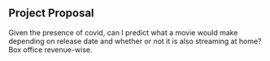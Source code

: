 ## Project Proposal
Given the presence of covid, can I predict what a movie would make depending on release date and whether or not it is also streaming at home? Box office revenue-wise. 
